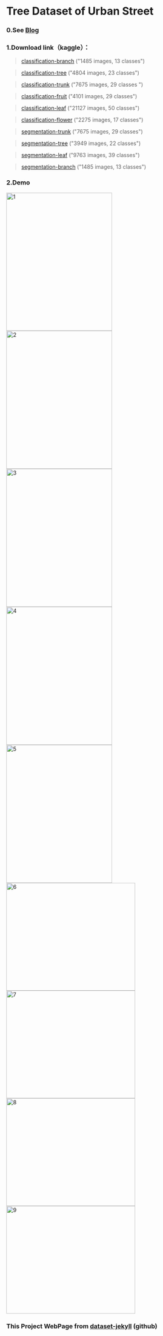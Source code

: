 # Tree Dataset of Urban Street
### 0.See [Blog](https://ytt917251944.github.io/dataset_jekyll)
### 1.Download link（kaggle）：
> [classification-branch](https://www.kaggle.com/datasets/erickendric/tree-dataset-of-urban-street-classification-branch) ("1485 images, 13 classes")

> [classification-tree](https://www.kaggle.com/datasets/erickendric/tree-dataset-of-urban-street-classification-tree) ("4804 images, 23 classes")

> [classification-trunk](https://www.kaggle.com/datasets/erickendric/tree-dataset-of-urban-street-classification-trunk) ("7675 images, 29 classes ")

> [classification-fruit](https://www.kaggle.com/datasets/erickendric/tree-dataset-of-urban-street-classification-fruit) ("4101 images, 29 classes")

> [classification-leaf](https://www.kaggle.com/datasets/erickendric/tree-dataset-of-urban-street-classification-leaf) ("21127 images, 50 classes")

> [classification-flower](https://www.kaggle.com/datasets/erickendric/tree-dataset-of-urban-street-classification-flower) ("2275 images, 17 classes")

> [segmentation-trunk](https://www.kaggle.com/datasets/erickendric/tree-dataset-of-urban-street-segmentation-trunk) ("7675 images, 29 classes")

> [segmentation-tree](https://www.kaggle.com/datasets/erickendric/tree-dataset-of-urban-street-segmentation-tree) ("3949 images, 22 classes")

> [segmentation-leaf](https://www.kaggle.com/datasets/erickendric/tree-dataset-of-urban-street-segmentation-leaf) ("9763 images, 39 classes")

> [segmentation-branch](https://www.kaggle.com/datasets/erickendric/tree-dataset-of-urban-street-segmentation-branch) ("1485 images, 13 classes")

### 2.Demo
<img alt="1" height="364" src="https://ytt917251944.github.io/dataset_jekyll/assets/img/class/classification-leaf.png" width="279"/>

<img alt="2" height="364" src="https://ytt917251944.github.io/dataset_jekyll/assets/img/class/classification-trunk.png" width="279"/>

<img alt="3" height="364" src="https://ytt917251944.github.io/dataset_jekyll/assets/img/class/classification-tree.png" width="279"/>

<img alt="4" height="364" src="https://ytt917251944.github.io/dataset_jekyll/assets/img/class/classification-flower.png" width="279"/>

<img alt="5" height="364" src="https://ytt917251944.github.io/dataset_jekyll/assets/img/class/classification-fruit.png" width="279"/>

<img alt="6" height="284" src="https://ytt917251944.github.io/dataset_jekyll/assets/img/seg/segmentation-branch.png" width="340"/>

<img alt="7" height="284" src="https://ytt917251944.github.io/dataset_jekyll/assets/img/seg/segmentation-leaf.png" width="340"/>

<img alt="8" height="284" src="https://ytt917251944.github.io/dataset_jekyll/assets/img/seg/segmentation-trunk.png" width="340"/>

<img alt="9" height="284" src="https://ytt917251944.github.io/dataset_jekyll/assets/img/seg/segmentation-tree.png" width="340"/>

### This Project WebPage from [dataset-jekyll](https://github.com/foreverlz1111/dataset_jekyll) (github)
